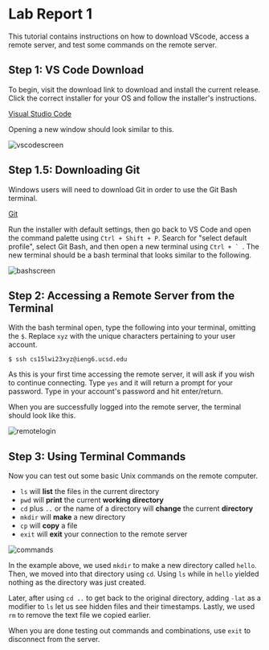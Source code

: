 # Lab Report 1

This tutorial contains instructions on how to download VScode, access a remote server, and test some commands on the remote server.



## Step 1: VS Code Download

To begin, visit the download link to download and install the current release. Click the correct installer for your OS and follow the installer's instructions.

[Visual Studio Code](https://code.visualstudio.com/Download)

Opening a new window should look similar to this.

![vscodescreen](https://user-images.githubusercontent.com/122492228/212778791-fe5bbeba-35cc-4bcf-9c88-68f7e6aaaa01.png)




## Step 1.5: Downloading Git

Windows users will need to download Git in order to use the Git Bash terminal.

[Git](https://git-scm.com/download/win)

Run the installer with default settings, then go back to VS Code and open the command palette using `Ctrl + Shift + P`. Search for "select default profile", select Git Bash, and then open a new terminal using ``Ctrl + ` ``. The new terminal should be a bash terminal that looks similar to the following.

![bashscreen](https://user-images.githubusercontent.com/122492228/212781290-77c11689-9371-467c-ab3e-ebc3d7af6873.png)




## Step 2: Accessing a Remote Server from the Terminal

With the bash terminal open, type the following into your terminal, omitting the `$`. Replace `xyz` with the unique characters pertaining to your user account.

    $ ssh cs15lwi23xyz@ieng6.ucsd.edu

As this is your first time accessing the remote server, it will ask if you wish to continue connecting. Type `yes` and it will return a prompt for your password. Type in your account's password and hit enter/return. 

When you are successfully logged into the remote server, the terminal should look like this.

![remotelogin](https://user-images.githubusercontent.com/122492228/212782277-553eed8e-c324-4c71-addd-70696288e982.png)




## Step 3: Using Terminal Commands

Now you can test out some basic Unix commands on the remote computer. 

- `ls` will **list** the files in the current directory
- `pwd` will **print** the current **working directory**
- `cd` plus `..` or the name of a directory will **change** the current **directory**
- `mkdir` will **make** a new directory
- `cp` will **copy** a file
- `exit` will **exit** your connection to the remote server

![commands](https://user-images.githubusercontent.com/122492228/212788370-e728b6ef-c97c-41c3-89b7-6f4456f2a2a0.png)

In the example above, we used `mkdir` to make a new directory called `hello`. Then, we moved into that directory using `cd`. Using `ls` while in `hello` yielded nothing as the directory was just created. 

Later, after using `cd ..` to get back to the original directory, adding `-lat` as a modifier to `ls` let us see hidden files and their timestamps. Lastly, we used `rm` to remove the text file we copied earlier.

When you are done testing out commands and combinations, use `exit` to disconnect from the server.
